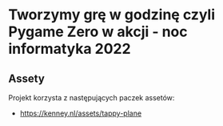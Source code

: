 # Tworzymy grę w godzinę czyli Pygame Zero w akcji - noc informatyka 2022


## Assety
Projekt korzysta z następujących paczek assetów:
* https://kenney.nl/assets/tappy-plane